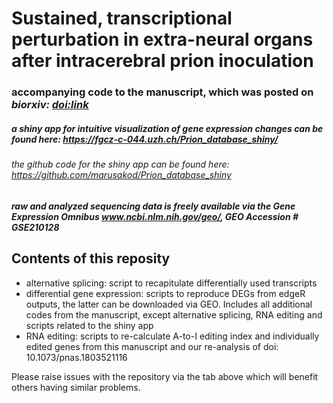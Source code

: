 # Sustained, transcriptional perturbation in extra-neural organs after intracerebral prion inoculation
### accompanying code to the manuscript, which was posted on _biorxiv: [doi:link](https://doi.org/10.1101/2023.10.31.564879)_

##### a shiny app for intuitive visualization of gene expression changes can be found here: https://fgcz-c-044.uzh.ch/Prion_database_shiny/
###### the github code for the shiny app can be found here: https://github.com/marusakod/Prion_database_shiny

##### raw and analyzed sequencing data is freely available via the Gene Expression Omnibus www.ncbi.nlm.nih.gov/geo/, GEO Accession # GSE210128

## Contents of this reposity

- alternative splicing: script to recapitulate differentially used transcripts 
- differential gene expression: scripts to reproduce DEGs from edgeR outputs, the latter can be downloaded via GEO. Includes all additional codes from the manuscript, except alternative splicing, RNA editing and scripts related to the shiny app
- RNA editing: scripts to re-calculate A-to-I editing index and individually edited genes from this manuscript and our re-analysis of doi: 10.1073/pnas.1803521116


Please raise issues with the repository via the tab above which will benefit others having similar problems.
